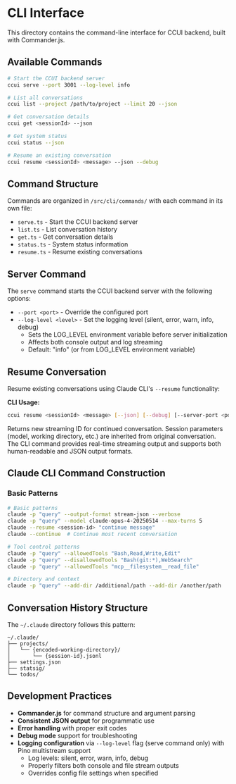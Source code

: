 # CLI Interface

This directory contains the command-line interface for CCUI backend, built with Commander.js.

## Available Commands

```bash
# Start the CCUI backend server
ccui serve --port 3001 --log-level info

# List all conversations
ccui list --project /path/to/project --limit 20 --json

# Get conversation details
ccui get <sessionId> --json

# Get system status
ccui status --json

# Resume an existing conversation
ccui resume <sessionId> <message> --json --debug
```


## Command Structure

Commands are organized in `/src/cli/commands/` with each command in its own file:

- `serve.ts` - Start the CCUI backend server
- `list.ts` - List conversation history
- `get.ts` - Get conversation details
- `status.ts` - System status information
- `resume.ts` - Resume existing conversations

## Server Command

The `serve` command starts the CCUI backend server with the following options:

- `--port <port>` - Override the configured port
- `--log-level <level>` - Set the logging level (silent, error, warn, info, debug)
  - Sets the LOG_LEVEL environment variable before server initialization
  - Affects both console output and log streaming
  - Default: "info" (or from LOG_LEVEL environment variable)

## Resume Conversation

Resume existing conversations using Claude CLI's `--resume` functionality:

**CLI Usage:**
```bash
ccui resume <sessionId> <message> [--json] [--debug] [--server-port <port>]
```

Returns new streaming ID for continued conversation. Session parameters (model, working directory, etc.) are inherited from original conversation. The CLI command provides real-time streaming output and supports both human-readable and JSON output formats.

## Claude CLI Command Construction

### Basic Patterns
```bash
# Basic patterns
claude -p "query" --output-format stream-json --verbose
claude -p "query" --model claude-opus-4-20250514 --max-turns 5
claude --resume <session-id> "continue message"
claude --continue  # Continue most recent conversation

# Tool control patterns
claude -p "query" --allowedTools "Bash,Read,Write,Edit"
claude -p "query" --disallowedTools "Bash(git:*),WebSearch"
claude -p "query" --allowedTools "mcp__filesystem__read_file"

# Directory and context
claude -p "query" --add-dir /additional/path --add-dir /another/path
```

## Conversation History Structure

The `~/.claude` directory follows this pattern:
```
~/.claude/
├── projects/
│   └── {encoded-working-directory}/
│       └── {session-id}.jsonl
├── settings.json
├── statsig/
└── todos/
```

## Development Practices

- **Commander.js** for command structure and argument parsing
- **Consistent JSON output** for programmatic use
- **Error handling** with proper exit codes
- **Debug mode** support for troubleshooting
- **Logging configuration** via `--log-level` flag (serve command only) with Pino multistream support
  - Log levels: silent, error, warn, info, debug
  - Properly filters both console and file stream outputs
  - Overrides config file settings when specified